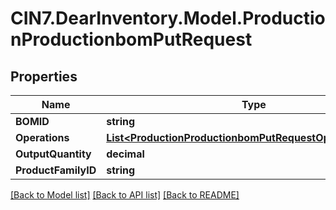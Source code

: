 # CIN7.DearInventory.Model.ProductionProductionbomPutRequest

## Properties

| Name                | Type                                                                                                                    | Description | Notes      |
| ------------------- | ----------------------------------------------------------------------------------------------------------------------- | ----------- | ---------- |
| **BOMID**           | **string**                                                                                                              |             | [optional] |
| **Operations**      | [**List&lt;ProductionProductionbomPutRequestOperationsInner&gt;**](ProductionProductionbomPutRequestOperationsInner.md) |             | [optional] |
| **OutputQuantity**  | **decimal**                                                                                                             |             | [optional] |
| **ProductFamilyID** | **string**                                                                                                              |             | [optional] |

[[Back to Model list]](../README.md#documentation-for-models) [[Back to API list]](../README.md#documentation-for-api-endpoints) [[Back to README]](../README.md)

